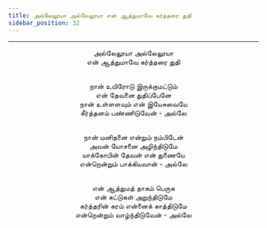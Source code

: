 ```yaml
---
title: அல்லேலூயா அல்லேலூயா என் ஆத்துமாவே கர்த்தரை துதி
sidebar_position: 32
---
```


---
<center>
அல்லேலூயா அல்லேலூயா<br/>
என் ஆத்துமாவே கர்த்தரை துதி<br/><br/>

நான் உயிரோடு இருக்குமட்டும்<br/>
என் தேவனை துதிப்பேனே<br/>
நான் உள்ளளவும் என் இயேசுவையே<br/>
கீர்த்தனம் பண்ணிடுவேன்                - அல்லே<br/><br/>

நான் மனிதனை என்றும் நம்பிடேன்<br/>
அவன் யோசனை அழிந்திடுமே<br/>
யாக்கோபின் தேவன் என் துணையே<br/>
என்றென்றும் பாக்கியவான்            - அல்லே<br/><br/>

என் ஆத்துமத் தாகம் பெருக<br/>
என் கட்டுகள் அறுந்திடுமே<br/>
கர்த்தரின் கரம் என்னைக் காத்திடுமே<br/>
என்றென்றும் வாழ்ந்திடுவேன்            - அல்லே
</center>